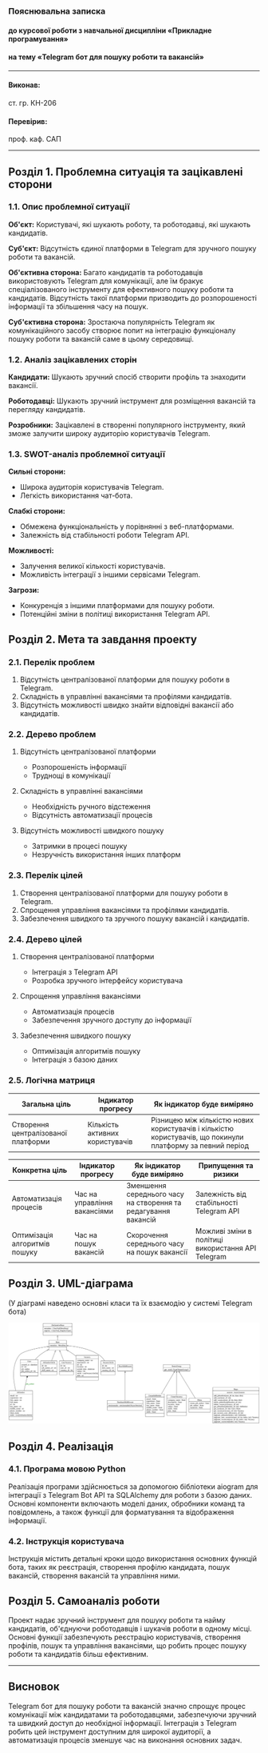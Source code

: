 ### Пояснювальна записка

#### до курсової роботи з навчальної дисципліни «Прикладне програмування»

#### на тему «Telegram бот для пошуку роботи та вакансій»

---

#### Виконав:
ст. гр. КН-206

#### Перевірив:
проф. каф. САП

---

## Розділ 1. Проблемна ситуація та зацікавлені сторони

### 1.1. Опис проблемної ситуації

**Об'єкт:** Користувачі, які шукають роботу, та роботодавці, які шукають кандидатів.

**Суб'єкт:** Відсутність єдиної платформи в Telegram для зручного пошуку роботи та вакансій.

**Об'єктивна сторона:** Багато кандидатів та роботодавців використовують Telegram для комунікації, але їм бракує спеціалізованого інструменту для ефективного пошуку роботи та кандидатів. Відсутність такої платформи призводить до розпорошеності інформації та збільшення часу на пошук.

**Суб'єктивна сторона:** Зростаюча популярність Telegram як комунікаційного засобу створює попит на інтеграцію функціоналу пошуку роботи та вакансій саме в цьому середовищі.

### 1.2. Аналіз зацікавлених сторін

**Кандидати:** Шукають зручний спосіб створити профіль та знаходити вакансії.

**Роботодавці:** Шукають зручний інструмент для розміщення вакансій та перегляду кандидатів.

**Розробники:** Зацікавлені в створенні популярного інструменту, який зможе залучити широку аудиторію користувачів Telegram.

### 1.3. SWOT-аналіз проблемної ситуації

**Сильні сторони:**
- Широка аудиторія користувачів Telegram.
- Легкість використання чат-бота.

**Слабкі сторони:**
- Обмежена функціональність у порівнянні з веб-платформами.
- Залежність від стабільності роботи Telegram API.

**Можливості:**
- Залучення великої кількості користувачів.
- Можливість інтеграції з іншими сервісами Telegram.

**Загрози:**
- Конкуренція з іншими платформами для пошуку роботи.
- Потенційні зміни в політиці використання Telegram API.

## Розділ 2. Мета та завдання проекту

### 2.1. Перелік проблем

1. Відсутність централізованої платформи для пошуку роботи в Telegram.
2. Складність в управлінні вакансіями та профілями кандидатів.
3. Відсутність можливості швидко знайти відповідні вакансії або кандидатів.

### 2.2. Дерево проблем

1. Відсутність централізованої платформи
   - Розпорошеність інформації
   - Труднощі в комунікації

2. Складність в управлінні вакансіями
   - Необхідність ручного відстеження
   - Відсутність автоматизації процесів

3. Відсутність можливості швидкого пошуку
   - Затримки в процесі пошуку
   - Незручність використання інших платформ

### 2.3. Перелік цілей

1. Створення централізованої платформи для пошуку роботи в Telegram.
2. Спрощення управління вакансіями та профілями кандидатів.
3. Забезпечення швидкого та зручного пошуку вакансій і кандидатів.

### 2.4. Дерево цілей

1. Створення централізованої платформи
   - Інтеграція з Telegram API
   - Розробка зручного інтерфейсу користувача

2. Спрощення управління вакансіями
   - Автоматизація процесів
   - Забезпечення зручного доступу до інформації

3. Забезпечення швидкого пошуку
   - Оптимізація алгоритмів пошуку
   - Інтеграція з базою даних

### 2.5. Логічна матриця

| Загальна ціль             | Індикатор прогресу       | Як індикатор буде виміряно               |
|---------------------------|--------------------------|------------------------------------------|
| Створення централізованої платформи | Кількість активних користувачів | Різницею між кількістю нових користувачів і кількістю користувачів, що покинули платформу за певний період |

| Конкретна ціль            | Індикатор прогресу       | Як індикатор буде виміряно               | Припущення та ризики                         |
|---------------------------|--------------------------|------------------------------------------|---------------------------------------------|
| Автоматизація процесів    | Час на управління вакансіями | Зменшення середнього часу на створення та редагування вакансій | Залежність від стабільності Telegram API     |
| Оптимізація алгоритмів пошуку | Час на пошук вакансій     | Скорочення середнього часу на пошук вакансії | Можливі зміни в політиці використання API Telegram |

## Розділ 3. UML-діаграма

(У діаграмі наведено основні класи та їх взаємодію у системі Telegram бота)

![](assets/classes_my_project.svg)

## Розділ 4. Реалізація

### 4.1. Програма мовою Python

Реалізація програми здійснюється за допомогою бібліотеки aiogram для інтеграції з Telegram Bot API та SQLAlchemy для роботи з базою даних. Основні компоненти включають моделі даних, обробники команд та повідомлень, а також функції для форматування та відображення інформації.

### 4.2. Інструкція користувача

Інструкція містить детальні кроки щодо використання основних функцій бота, таких як реєстрація, створення профілю кандидата, пошук вакансій, створення вакансій та управління ними.

## Розділ 5. Самоаналіз роботи

Проект надає зручний інструмент для пошуку роботи та найму кандидатів, об'єднуючи роботодавців і шукачів роботи в одному місці. Основні функції забезпечують реєстрацію користувачів, створення профілів, пошук та управління вакансіями, що робить процес пошуку роботи та кандидатів більш ефективним.

---

## Висновок

Telegram бот для пошуку роботи та вакансій значно спрощує процес комунікації між кандидатами та роботодавцями, забезпечуючи зручний та швидкий доступ до необхідної інформації. Інтеграція з Telegram робить цей інструмент доступним для широкої аудиторії, а автоматизація процесів зменшує час на виконання основних задач.

